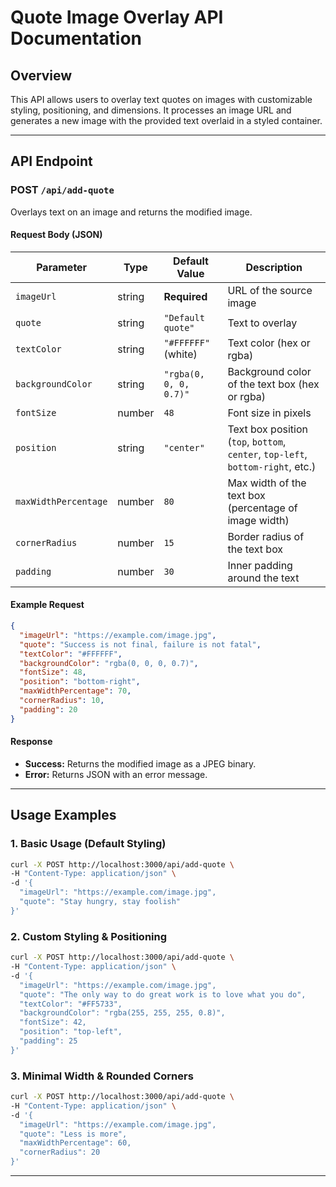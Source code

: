 # **Quote Image Overlay API Documentation**  

## **Overview**  
This API allows users to overlay text quotes on images with customizable styling, positioning, and dimensions. It processes an image URL and generates a new image with the provided text overlaid in a styled container.  

---

## **API Endpoint**  
### **POST `/api/add-quote`**  
Overlays text on an image and returns the modified image.  

#### **Request Body (JSON)**  
| Parameter            | Type   | Default Value               | Description |
|----------------------|--------|-----------------------------|-------------|
| `imageUrl`           | string | **Required**                | URL of the source image |
| `quote`              | string | `"Default quote"`           | Text to overlay |
| `textColor`          | string | `"#FFFFFF"` (white)         | Text color (hex or rgba) |
| `backgroundColor`    | string | `"rgba(0, 0, 0, 0.7)"`     | Background color of the text box (hex or rgba) |
| `fontSize`           | number | `48`                        | Font size in pixels |
| `position`           | string | `"center"`                  | Text box position (`top`, `bottom`, `center`, `top-left`, `bottom-right`, etc.) |
| `maxWidthPercentage`  | number | `80`                        | Max width of the text box (percentage of image width) |
| `cornerRadius`       | number | `15`                        | Border radius of the text box |
| `padding`            | number | `30`                        | Inner padding around the text |

#### **Example Request**  
```json
{
  "imageUrl": "https://example.com/image.jpg",
  "quote": "Success is not final, failure is not fatal",
  "textColor": "#FFFFFF",
  "backgroundColor": "rgba(0, 0, 0, 0.7)",
  "fontSize": 48,
  "position": "bottom-right",
  "maxWidthPercentage": 70,
  "cornerRadius": 10,
  "padding": 20
}
```

#### **Response**  
- **Success:** Returns the modified image as a JPEG binary.  
- **Error:** Returns JSON with an error message.  

---

## **Usage Examples**  

### **1. Basic Usage (Default Styling)**  
```bash
curl -X POST http://localhost:3000/api/add-quote \
-H "Content-Type: application/json" \
-d '{
  "imageUrl": "https://example.com/image.jpg",
  "quote": "Stay hungry, stay foolish"
}'
```

### **2. Custom Styling & Positioning**  
```bash
curl -X POST http://localhost:3000/api/add-quote \
-H "Content-Type: application/json" \
-d '{
  "imageUrl": "https://example.com/image.jpg",
  "quote": "The only way to do great work is to love what you do",
  "textColor": "#FF5733",
  "backgroundColor": "rgba(255, 255, 255, 0.8)",
  "fontSize": 42,
  "position": "top-left",
  "padding": 25
}'
```

### **3. Minimal Width & Rounded Corners**  
```bash
curl -X POST http://localhost:3000/api/add-quote \
-H "Content-Type: application/json" \
-d '{
  "imageUrl": "https://example.com/image.jpg",
  "quote": "Less is more",
  "maxWidthPercentage": 60,
  "cornerRadius": 20
}'
```

---

